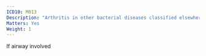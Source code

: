 ```yaml
---
ICD10: M013
Description: "Arthritis in other bacterial diseases classified elsewhere"
Matters: Yes
Weight: 1
---
```

If airway involved
